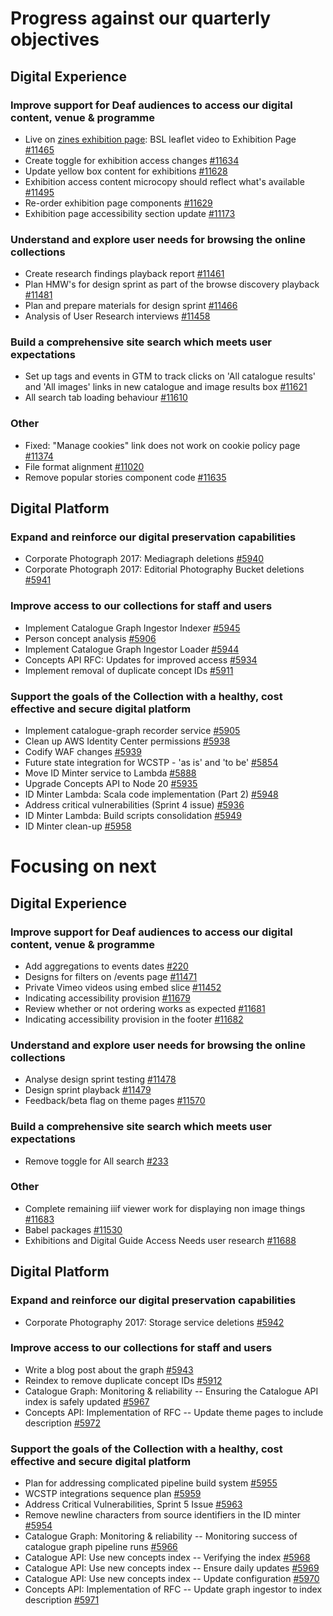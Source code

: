 # Progress against our quarterly objectives
## Digital Experience
### Improve support for Deaf audiences to access our digital content, venue & programme
- Live on [zines exhibition page](https://wellcomecollection.org/exhibitions/zines-forever-diy-publications-and-disability-justice): BSL leaflet video to Exhibition Page [#11465](https://github.com/wellcomecollection/wellcomecollection.org/issues/11465)
- Create toggle for exhibition access changes [#11634](https://github.com/wellcomecollection/wellcomecollection.org/issues/11634)
- Update yellow box content for exhibitions [#11628](https://github.com/wellcomecollection/wellcomecollection.org/issues/11628)
- Exhibition access content microcopy should reflect what's available [#11495](https://github.com/wellcomecollection/wellcomecollection.org/issues/11495)
- Re-order exhibition page components [#11629](https://github.com/wellcomecollection/wellcomecollection.org/issues/11629)
- Exhibition page accessibility section update [#11173](https://github.com/wellcomecollection/wellcomecollection.org/issues/11173)

### Understand and explore user needs for browsing the online collections
- Create research findings playback report [#11461](https://github.com/wellcomecollection/wellcomecollection.org/issues/11461)
- Plan HMW's for design sprint as part of the browse discovery playback [#11481](https://github.com/wellcomecollection/wellcomecollection.org/issues/11481)
- Plan and prepare materials for design sprint [#11466](https://github.com/wellcomecollection/wellcomecollection.org/issues/11466)
- Analysis of User Research interviews [#11458](https://github.com/wellcomecollection/wellcomecollection.org/issues/11458)

### Build a comprehensive site search which meets user expectations
- Set up tags and events in GTM to track clicks on 'All catalogue results' and 'All images' links in new catalogue and image results box [#11621](https://github.com/wellcomecollection/wellcomecollection.org/issues/11621)
- All search tab loading behaviour [#11610](https://github.com/wellcomecollection/wellcomecollection.org/issues/11610)

### Other
- Fixed: "Manage cookies" link does not work on cookie policy page [#11374](https://github.com/wellcomecollection/wellcomecollection.org/issues/11374)
- File format alignment [#11020](https://github.com/wellcomecollection/wellcomecollection.org/issues/11020)
- Remove popular stories component code [#11635](https://github.com/wellcomecollection/wellcomecollection.org/issues/11635)

## Digital Platform
### Expand and reinforce our digital preservation capabilities
- Corporate Photograph 2017: Mediagraph deletions [#5940](https://github.com/wellcomecollection/platform/issues/5940)
- Corporate Photograph 2017: Editorial Photography Bucket deletions [#5941](https://github.com/wellcomecollection/platform/issues/5941)

### Improve access to our collections for staff and users
- Implement Catalogue Graph Ingestor Indexer [#5945](https://github.com/wellcomecollection/platform/issues/5945)
- Person concept analysis [#5906](https://github.com/wellcomecollection/platform/issues/5906)
- Implement Catalogue Graph Ingestor Loader [#5944](https://github.com/wellcomecollection/platform/issues/5944)
- Concepts API RFC: Updates for improved access [#5934](https://github.com/wellcomecollection/platform/issues/5934)
- Implement removal of duplicate concept IDs [#5911](https://github.com/wellcomecollection/platform/issues/5911)

### Support the goals of the Collection with a healthy, cost effective and secure digital platform
- Implement catalogue-graph recorder service [#5905](https://github.com/wellcomecollection/platform/issues/5905)
- Clean up AWS Identity Center permissions [#5938](https://github.com/wellcomecollection/platform/issues/5938)
- Codify WAF changes [#5939](https://github.com/wellcomecollection/platform/issues/5939)
- Future state integration for WCSTP - 'as is' and 'to be' [#5854](https://github.com/wellcomecollection/platform/issues/5854)
- Move ID Minter service to Lambda [#5888](https://github.com/wellcomecollection/platform/issues/5888)
- Upgrade Concepts API to Node 20 [#5935](https://github.com/wellcomecollection/platform/issues/5935)
- ID Minter Lambda: Scala code implementation (Part 2) [#5948](https://github.com/wellcomecollection/platform/issues/5948)
- Address critical vulnerabilities (Sprint 4 issue) [#5936](https://github.com/wellcomecollection/platform/issues/5936)
- ID Minter Lambda: Build scripts consolidation [#5949](https://github.com/wellcomecollection/platform/issues/5949)
- ID Minter clean-up [#5958](https://github.com/wellcomecollection/platform/issues/5958)



# Focusing on next
## Digital Experience
### Improve support for Deaf audiences to access our digital content, venue & programme
- Add aggregations to events dates [#220](https://github.com/wellcomecollection/content-api/issues/220)
- Designs for filters on /events page [#11471](https://github.com/wellcomecollection/wellcomecollection.org/issues/11471)
- Private Vimeo videos using embed slice [#11452](https://github.com/wellcomecollection/wellcomecollection.org/issues/11452)
- Indicating accessibility provision [#11679](https://github.com/wellcomecollection/wellcomecollection.org/issues/11679)
- Review whether or not ordering works as expected [#11681](https://github.com/wellcomecollection/wellcomecollection.org/issues/11681)
- Indicating accessibility provision in the footer [#11682](https://github.com/wellcomecollection/wellcomecollection.org/issues/11682)

### Understand and explore user needs for browsing the online collections
- Analyse design sprint testing [#11478](https://github.com/wellcomecollection/wellcomecollection.org/issues/11478)
- Design sprint playback [#11479](https://github.com/wellcomecollection/wellcomecollection.org/issues/11479)
- Feedback/beta flag on theme pages [#11570](https://github.com/wellcomecollection/wellcomecollection.org/issues/11570)

### Build a comprehensive site search which meets user expectations
- Remove toggle for All search [#233](https://github.com/wellcomecollection/content-api/issues/233)

### Other
- Complete remaining iiif viewer work for displaying non image things [#11683](https://github.com/wellcomecollection/wellcomecollection.org/issues/11683)
- Babel packages [#11530](https://github.com/wellcomecollection/wellcomecollection.org/issues/11530)
- Exhibitions and Digital Guide Access Needs user research [#11688](https://github.com/wellcomecollection/wellcomecollection.org/issues/11688)

## Digital Platform
### Expand and reinforce our digital preservation capabilities
- Corporate Photography 2017: Storage service deletions [#5942](https://github.com/wellcomecollection/platform/issues/5942)

### Improve access to our collections for staff and users
- Write a blog post about the graph [#5943](https://github.com/wellcomecollection/platform/issues/5943)
- Reindex to remove duplicate concept IDs [#5912](https://github.com/wellcomecollection/platform/issues/5912)
- Catalogue Graph: Monitoring & reliability -- Ensuring the Catalogue API index is safely updated [#5967](https://github.com/wellcomecollection/platform/issues/5967)
- Concepts API: Implementation of RFC -- Update theme pages to include description [#5972](https://github.com/wellcomecollection/platform/issues/5972)

### Support the goals of the Collection with a healthy, cost effective and secure digital platform
- Plan for addressing complicated pipeline build system [#5955](https://github.com/wellcomecollection/platform/issues/5955)
- WCSTP integrations sequence plan [#5959](https://github.com/wellcomecollection/platform/issues/5959)
- Address Critical Vulnerabilities, Sprint 5 Issue [#5963](https://github.com/wellcomecollection/platform/issues/5963)
- Remove newline characters from source identifiers in the ID minter [#5954](https://github.com/wellcomecollection/platform/issues/5954)
- Catalogue Graph: Monitoring & reliability -- Monitoring success of catalogue graph pipeline runs [#5966](https://github.com/wellcomecollection/platform/issues/5966)
- Catalogue API: Use new concepts index -- Verifying the index [#5968](https://github.com/wellcomecollection/platform/issues/5968)
- Catalogue API: Use new concepts index -- Ensure daily updates [#5969](https://github.com/wellcomecollection/platform/issues/5969)
- Catalogue API: Use new concepts index -- Update configuration [#5970](https://github.com/wellcomecollection/platform/issues/5970)
- Concepts API: Implementation of RFC -- Update graph ingestor to index description [#5971](https://github.com/wellcomecollection/platform/issues/5971)

